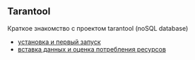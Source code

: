 ## Tarantool

Краткое знакомство с проектом tarantool (noSQL database)

- [установка и первый запуск](https://github.com/maxim-komar/mail.ru/tree/master/tarantool/install)
- [вставка данных и оценка потребления ресурсов](https://github.com/maxim-komar/mail.ru/tree/master/tarantool/client)

